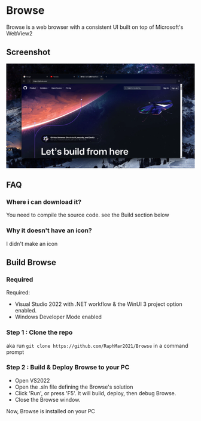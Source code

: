 # Browse
Browse is a web browser with a consistent UI built on top of Microsoft's WebView2

## Screenshot
<img src="screenshot.png"/>

## FAQ
### Where i can download it?
You need to compile the source code. see the Build section below

### Why it doesn't have an icon?
I didn't make an icon

## Build Browse
### Required

Required:
* Visual Studio 2022 with .NET workflow & the WinUI 3 project option enabled.
* Windows Developer Mode enabled

### Step 1 : Clone the repo
aka run `git clone https://github.com/RaphMar2021/Browse` in a command prompt

### Step 2 : Build & Deploy Browse to your PC
* Open VS2022
* Open the .sln file defining the Browse's solution
* Click 'Run', or press 'F5'. It will build, deploy, then debug Browse.
* Close the Browse window.

Now, Browse is installed on your PC
